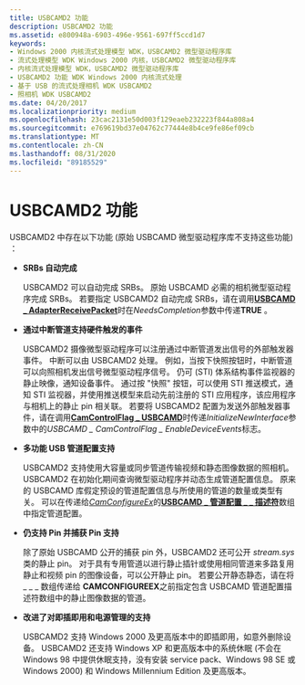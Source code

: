 ```yaml
---
title: USBCAMD2 功能
description: USBCAMD2 功能
ms.assetid: e800948a-6903-496e-9561-697ff5ccd1d7
keywords:
- Windows 2000 内核流式处理模型 WDK，USBCAMD2 微型驱动程序库
- 流式处理模型 WDK Windows 2000 内核，USBCAMD2 微型驱动程序库
- 内核流式处理模型 WDK，USBCAMD2 微型驱动程序库
- USBCAMD2 功能 WDK Windows 2000 内核流式处理
- 基于 USB 的流式处理相机 WDK USBCAMD2
- 照相机 WDK USBCAMD2
ms.date: 04/20/2017
ms.localizationpriority: medium
ms.openlocfilehash: 23cac2131e50d003f129eaeb232223f844a808a4
ms.sourcegitcommit: e769619bd37e04762c77444e8b4ce9fe86ef09cb
ms.translationtype: MT
ms.contentlocale: zh-CN
ms.lasthandoff: 08/31/2020
ms.locfileid: "89185529"
---
```

# <a name="usbcamd2-features"></a>USBCAMD2 功能


USBCAMD2 中存在以下功能 (原始 USBCAMD 微型驱动程序库不支持这些功能) ：

-   **SRBs 自动完成**

    USBCAMD2 可以自动完成 SRBs。 原始 USBCAMD 必需的相机微型驱动程序完成 SRBs。 若要指定 USBCAMD2 自动完成 SRBs，请在调用[**USBCAMD \_ AdapterReceivePacket**](/windows-hardware/drivers/ddi/usbcamdi/nf-usbcamdi-usbcamd_adapterreceivepacket)时在*NeedsCompletion*参数中传递**TRUE** 。

-   **通过中断管道支持硬件触发的事件**

    USBCAMD2 摄像微型驱动程序可以注册通过中断管道发出信号的外部触发器事件。 中断可以由 USBCAMD2 处理。 例如，当按下快照按钮时，中断管道可以向照相机发出信号微型驱动程序信号。 仍可 (STI) 体系结构事件监视器的静止映像，通知设备事件。 通过按 "快照" 按钮，可以使用 STI 推送模式，通知 STI 监视器，并使用推送模型来启动先前注册的 STI 应用程序，该应用程序与相机上的静止 pin 相关联。 若要将 USBCAMD2 配置为发送外部触发器事件，请在调用[**CamControlFlag \_ USBCAMD**](/windows-hardware/drivers/ddi/usbcamdi/nf-usbcamdi-usbcamd_initializenewinterface)时传递*InitializeNewInterface*参数中的*USBCAMD \_ CamControlFlag \_ EnableDeviceEvents*标志。

-   **多功能 USB 管道配置支持**

    USBCAMD2 支持使用大容量或同步管道传输视频和静态图像数据的照相机。 USBCAMD2 在初始化期间查询微型驱动程序并动态生成管道配置信息。 原来的 USBCAMD 库假定预设的管道配置信息与所使用的管道的数量或类型有关。 可以在传递给[*CamConfigureEx*](/windows-hardware/drivers/ddi/usbcamdi/nc-usbcamdi-pcam_configure_routine_ex)的[**USBCAMD \_ 管道配置 \_ \_ 描述符**](/windows-hardware/drivers/ddi/usbcamdi/ns-usbcamdi-_pipe_config_descriptor)数组中指定管道配置。

-   **仍支持 Pin 并捕获 Pin 支持**

    除了原始 USBCAMD 公开的捕获 pin 外，USBCAMD2 还可公开 *stream.sys* 类的静止 pin。 对于具有专用管道以进行静止插针或使用相同管道来多路复用静止和视频 pin 的图像设备，可以公开静止 pin。 若要公开静态静态，请在将 \_ \_ \_ 数组传递给 **CAMCONFIGUREEX**之前指定包含 USBCAMD 管道配置描述符数组中的静止图像数据的管道。

-   **改进了对即插即用和电源管理的支持**

    USBCAMD2 支持 Windows 2000 及更高版本中的即插即用，如意外删除设备。 USBCAMD2 还支持 Windows XP 和更高版本中的系统休眠 (不会在 Windows 98 中提供休眠支持，没有安装 service pack、Windows 98 SE 或 Windows 2000) 和 Windows Millennium Edition 及更高版本。

 

